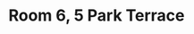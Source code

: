 ---
basin: 'No'
cudn: true
floor: Second
grade: 3
images: []
living_room: 'No'
location: Park Terrace
name: '6'
network: Wireless Only
title: Room 6, 5 Park Terrace
---